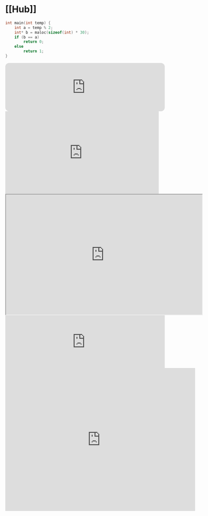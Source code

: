 #   [[Hub]]

```c
int main(int temp) {
	int a = temp % 2;
	int* b = maloc(sizeof(int) * 30);
	if (b == a) 
		return 0;
	else 
		return 1;
}
```


<iframe style="border-radius:12px" src="https://open.spotify.com/embed/track/0lrlphKBszrLhFGu8lFY48?utm_source=generator" width="100%" height="152" frameBorder="0" allowfullscreen="" allow="autoplay; clipboard-write; encrypted-media; fullscreen; picture-in-picture" loading="lazy"></iframe>



<iframe src="https://www.google.com/logos/2010/pacman10-hp.html" width="485" height="260" frameborder="0"></iframe>

<iframe src="https://player.twitch.tv/?channel=Wirtual&parent=tonsite.com" width="620" height="378" allowfullscreen></iframe>

<iframe width="100%" height="166" scrolling="no" frameborder="no" allow="autoplay" 
src="https://w.soundcloud.com/player/?url=https%3A//api.soundcloud.com/tracks/80934356"></iframe>

<iframe src="https://www.google.com/maps/embed?pb=!1m18!1m12!1m3!1d3151.8354345093743!2d144.95565121531626!3d-37.817313742021865!2m3!1f0!2f0!3f0!3m2!1i1024!2i768!4f13.1!3m3!1m2!1s0x0%3A0x7c9f59e43a41a8e3!2sFederation%20Square!5e0!3m2!1sen!2sfr!4v1613653308291!5m2!1sen!2sfr" width="600" height="450" style="border:0;" allowfullscreen="" loading="lazy"></iframe>
